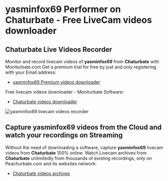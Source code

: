 # yasminfox69 Performer on Chaturbate - Free LiveCam videos downloader

## Chaturbate Live Videos Recorder

Monitor and record livecam videos of **yasminfox69** from **Chaturbate** with Moniturbate.com
Get a premium trial for free by just and only registering with your Email address:
* [yasminfox69 Premium videos downloader](https://moniturbate.com/request-demo-licence-key.html)

Free livecam videos downloader - Moniturbate Software:
* [Chaturbate videos downloader](https://moniturbate.com/moniturbate-download-software.html)

![yasminfox69 livecam videos recorder](https://peachurnet.com/templates/moniturbate-software.png)


## Capture yasminfox69 videos from the Cloud and watch your recordings on Streaming

Without the need of downloading a software, capture **yasminfox69** livecam videos from **Chaturbate** 100% online.
Watch Livecam archives from **Chaturbate** unlimitedly from thousands of existing recordings, only on Peachurbate.com and its websites network:
* [Chaturbate videos archives](https://peachurnet.com/)
